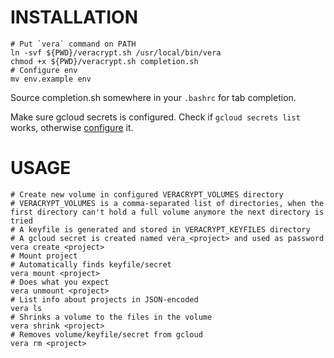 # INSTALLATION

```shell
# Put `vera` command on PATH
ln -svf ${PWD}/veracrypt.sh /usr/local/bin/vera
chmod +x ${PWD}/veracrypt.sh completion.sh
# Configure env
mv env.example env
```

Source completion.sh somewhere in your `.bashrc` for tab completion.

Make sure gcloud secrets is configured. Check if `gcloud secrets list` works, otherwise [configure](https://cloud.google.com/secret-manager) it.

# USAGE

```shell
# Create new volume in configured VERACRYPT_VOLUMES directory
# VERACRYPT_VOLUMES is a comma-separated list of directories, when the first directory can't hold a full volume anymore the next directory is tried
# A keyfile is generated and stored in VERACRYPT_KEYFILES directory
# A gcloud secret is created named vera_<project> and used as password
vera create <project>
# Mount project
# Automatically finds keyfile/secret
vera mount <project>
# Does what you expect
vera unmount <project>
# List info about projects in JSON-encoded
vera ls
# Shrinks a volume to the files in the volume
vera shrink <project>
# Removes volume/keyfile/secret from gcloud
vera rm <project>
```
